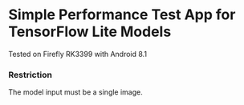 # Simple Performance Test App for TensorFlow Lite Models

Tested on Firefly RK3399 with Android 8.1

### Restriction

The model input must be a single image.